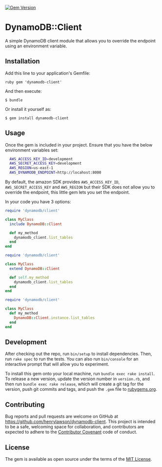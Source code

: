 [![Gem Version](https://badge.fury.io/rb/dynamodb-client.svg)](https://badge.fury.io/rb/dynamodb-client)
# DynamoDB::Client

A simple DynamoDB client module that allows you to override the endpoint using
an environment variable.

## Installation

Add this line to your application's Gemfile:

```ruby gem 'dynamodb-client' ```

And then execute:

    $ bundle

Or install it yourself as:

    $ gem install dynamodb-client

## Usage

Once the gem is included in your project. Ensure that you have the below
environment variables set:

```bash
  AWS_ACCESS_KEY_ID=development
  AWS_SECRET_ACCESS_KEY=development
  AWS_REGION=us-east-1
  AWS_DYNAMODB_ENDPOINT=http://locahost:8000
```

By default, the amazon SDK provides `AWS_ACCESS_KEY_ID`,
`AWS_SECRET_ACCESS_KEY` and `AWS_REGION` but their SDK does not allow you to
override the endpoint, this little gem lets you set the endpoint.

In your code you have 3 options:

```ruby
require 'dynamodb/client'

class MyClass
  include DynamoDB::Client

  def my_method
    dynamodb_client.list_tables
  end
end
```

```ruby
require 'dynamodb/client'

class MyClass
  extend DynamoDB::Client

  def self.my_method
    dynamodb_client.list_tables
  end
end
```

```ruby
require 'dynamodb/client'

class MyClass
  def my_method
    DynamoDB::Client.instance.list_tables
  end
end
```

## Development

After checking out the repo, run `bin/setup` to install dependencies. Then, run
`rake spec` to run the tests. You can also run `bin/console` for an interactive
prompt that will allow you to experiment.

To install this gem onto your local machine, run `bundle exec rake install`. To
release a new version, update the version number in `version.rb`, and then run
`bundle exec rake release`, which will create a git tag for the version, push
git commits and tags, and push the `.gem` file to
[rubygems.org](https://rubygems.org).

## Contributing

Bug reports and pull requests are welcome on GitHub at
https://github.com/henrylawson/dynamodb-client. This project is intended to be
a safe, welcoming space for collaboration, and contributors are expected to
adhere to the [Contributor Covenant](http://contributor-covenant.org) code of
conduct.


## License

The gem is available as open source under the terms of the [MIT
License](http://opensource.org/licenses/MIT).

